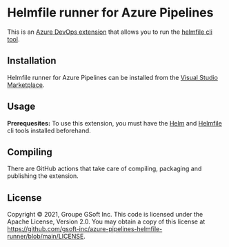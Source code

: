 # Helmfile runner for Azure Pipelines

This is an [Azure DevOps extension](https://marketplace.visualstudio.com/items?itemName=GSoft.HelmfileRunner) that allows you to run the [helmfile cli tool](https://github.com/roboll/helmfile).

## Installation

Helmfile runner for Azure Pipelines can be installed from the [Visual Studio Marketplace](https://marketplace.visualstudio.com/items?itemName=GSoft.HelmfileRunner).

## Usage

**Prerequesites:** To use this extension, you must have the [Helm](https://docs.microsoft.com/en-us/azure/devops/pipelines/tasks/tool/helm-installer?view=azure-devops) and [Helmfile](https://marketplace.visualstudio.com/items?itemName=GSoft.HelmfileInstaller) cli tools installed beforehand.

## Compiling

There are GitHub actions that take care of compiling, packaging and publishing the extension.

## License

Copyright © 2021, Groupe GSoft Inc. This code is licensed under the Apache License, Version 2.0. You may obtain a copy of this license at https://github.com/gsoft-inc/azure-pipelines-helmfile-runner/blob/main/LICENSE.
